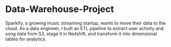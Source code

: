 # Data-Warehouse-Project
Sparkify, a growing music streaming startup, wants to move their data to the cloud. As a data engineer, I built an ETL pipeline to extract user activity and song data from S3, stage it in Redshift, and transform it into dimensional tables for analytics.
